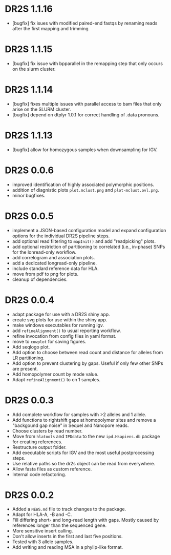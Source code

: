 # DR2S 1.1.16

* [bugfix] fix isues with modified paired-end fastqs by renaming reads after the first mapping and trimming

# DR2S 1.1.15

* [bugfix] fix issue with bpparallel in the remapping step that only occurs 
  on the slurm cluster.

# DR2S 1.1.14

* [bugfix] fixes multiple issues with parallel access to bam files that only
  arise on the SLURM cluster.
* [bugfix] depend on dtplyr 1.0.1 for correct handling of .data pronouns.

# DR2S 1.1.13

* [bugfix] allow for homozygous samples when downsampling for IGV.

# DR2S 0.0.6

* improved identification of highly associated polymorphic positions.
* addition of diagnistic plots `plot.mclust.png` and `plot-mclust.ovl.png`.
* minor bugfixes.

# DR2S 0.0.5

* implement a JSON-based configuration model and expand configuration options
  for the individual DR2S pipeline steps.
* add optional read filtering to `mapInit()` and add "readpicking" plots.
* add optional restriction of partitioning to correlated (i.e., in-phase) SNPs
  for the lonread-only workflow.
* add correlogram and association plots.
* add a dedicated longread-only pipeline.
* include standard reference data for HLA.
* move from pdf to png for plots.
* cleanup of dependencies.

# DR2S 0.0.4
 
* adapt package for use with a DR2S shiny app.
* create svg plots for use within the shiny app.
* make windows executables for running igv.
* add `refineAlignment()` to usual reporting workflow.
* refine invocation from config files in yaml format.
* move to `cowplot` for saving figures.
* Add seqlogo plot.
* Add option to choose between read count and distance for alleles from LR partitioning.
* Add option to prevent clustering by gaps. Useful if only few other SNPs are present.
* Add homopolymer count by mode value.
* Adapt `refineAlignment()` to cn 1 samples.

# DR2S 0.0.3
 
* Add complete workflow for samples with >2 alleles and 1 allele.
* Add functions to rightshift gaps at homopolymer sites and remove a "backgound
  gap noise" in Sequel and Nanopore reads.
* Choose clusters by read number.
* Move from `hlatools` and `IPDdata` to the new `ipd.Hsapiens.db` package for
  creating references.
* Restructure output folder.
* Add executable scripts for IGV and the most useful postprocessing steps.
* Use relative paths so the dr2s object can be read from everywhere.
* Allow fasta files as custom reference.
* Internal code refactoring.

# DR2S 0.0.2

* Added a `NEWS.md` file to track changes to the package.
* Adapt for HLA-A, -B and -C.
* Fill differing short- and long-read length with gaps. Mostly caused by
  references longer than the sequenced gene.
* More sensitive insert calling.
* Don't allow inserts in the first and last five positions.
* Tested with 3 allele samples.
* Add writing and reading MSA in a phylip-like format.


